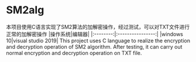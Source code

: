 # SM2alg
本项目使用C语言实现了SM2算法的加解密操作，经过测试，可以对TXT文件进行正常的加解密操作
|操作系统|编辑器|
|:--------:|:----------------:|
|windows 10|visual studio 2019|
This project uses C language to realize the encryption and decryption operation of SM2 algorithm. After testing, it can carry out normal encryption and decryption operation on TXT file.